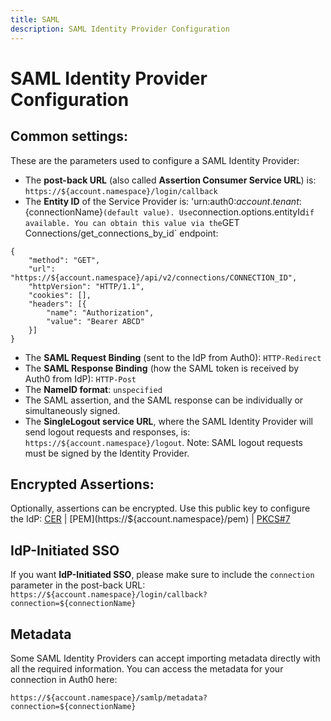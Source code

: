 ```yaml
---
title: SAML
description: SAML Identity Provider Configuration
---
```


# SAML Identity Provider Configuration

## Common settings:

These are the parameters used to configure a SAML Identity Provider:

* The __post-back URL__ (also called __Assertion Consumer Service URL__) is: `https://${account.namespace}/login/callback`
* The __Entity ID__ of the Service Provider is: 'urn:auth0:${account.tenant}:${connectionName}` (default value). Use `connection.options.entityId` if available. You can obtain this value via the `GET Connections/get_connections_by_id` endpoint:

```har
{
    "method": "GET",
    "url": "https://${account.namespace}/api/v2/connections/CONNECTION_ID",
    "httpVersion": "HTTP/1.1",
    "cookies": [],
    "headers": [{
        "name": "Authorization",
        "value": "Bearer ABCD"
    }]
}
```

* The __SAML Request Binding__ (sent to the IdP from Auth0): `HTTP-Redirect`
* The __SAML Response Binding__ (how the SAML token is received by Auth0 from IdP): `HTTP-Post`
* The __NameID format__: `unspecified`
* The SAML assertion, and the SAML response can be individually or simultaneously signed.
* The __SingleLogout service URL__, where the SAML Identity Provider will send logout requests and responses, is: `https://${account.namespace}/logout`. Note: SAML logout requests must be signed by the Identity Provider.

## Encrypted Assertions:

Optionally, assertions can be encrypted. Use this public key to configure the IdP: [CER](https://${account.namespace}/cer) | [PEM](https://${account.namespace}/pem) | [PKCS#7](https://${account.namespace}/pb7)

## IdP-Initiated SSO

If you want **IdP-Initiated SSO**, please make sure to include the `connection` parameter in the post-back URL: `https://${account.namespace}/login/callback?connection=${connectionName}`

## Metadata

Some SAML Identity Providers can accept importing metadata directly with all the required information. You can access the metadata for your connection in Auth0 here:

```text
https://${account.namespace}/samlp/metadata?connection=${connectionName}
```
